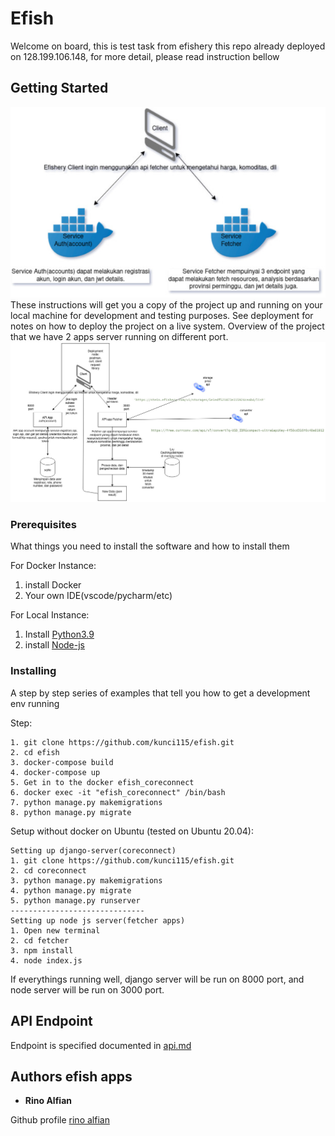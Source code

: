 
# Efish

Welcome on board, this is test task from efishery this repo already deployed on 128.199.106.148, for more detail, please read instruction bellow
## Getting Started
![Context](https://github.com/kunci115/efish/blob/master/Context.jpg) <br>
These instructions will get you a copy of the project up and running on your local machine for development and testing purposes. See deployment for notes on how to deploy the project on a live system.
Overview of the project that we have 2 apps server running on different port. <br>
![Deployment](https://github.com/kunci115/efish/blob/master/deployment.jpg) <br>
### Prerequisites

What things you need to install the software and how to install them

For Docker Instance:
1. install Docker
2. Your own IDE(vscode/pycharm/etc)

For Local Instance:
1. Install [Python3.9](https://www.python.org/downloads/)
2. install [Node-js](https://nodejs.org/en/download/)

### Installing

A step by step series of examples that tell you how to get a development env running

Step:

```
1. git clone https://github.com/kunci115/efish.git
2. cd efish
3. docker-compose build
4. docker-compose up
5. Get in to the docker efish_coreconnect
6. docker exec -it "efish_coreconnect" /bin/bash
7. python manage.py makemigrations
8. python manage.py migrate

```

Setup without docker on Ubuntu (tested on Ubuntu 20.04):
```
Setting up django-server(coreconnect)
1. git clone https://github.com/kunci115/efish.git
2. cd coreconnect
3. python manage.py makemigrations
4. python manage.py migrate
5. python manage.py runserver
------------------------------
Setting up node js server(fetcher apps)
1. Open new terminal
2. cd fetcher
3. npm install
4. node index.js
```
If everythings running well, django server will be run on 8000 port,  and node server will be run on 3000 port.


## API Endpoint

Endpoint is specified documented in [api.md](https://github.com/kunci115/efish/blob/master/api.md)

## Authors efish apps

* **Rino Alfian**

Github profile [rino alfian](https://github.com/kunci115)

